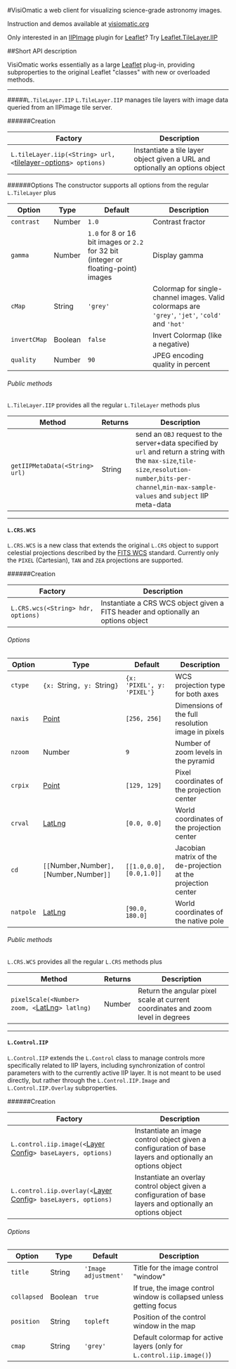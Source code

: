 #VisiOmatic
a web client for visualizing science-grade astronomy images.

Instruction and demos available at [visiomatic.org](http://visiomatic.org)

Only interested in an [IIPImage] plugin for [Leaflet]? Try [Leaflet.TileLayer.IIP](https://github.com/astromatic/Leaflet.TileLayer.IIP)


##Short API description

VisiOmatic works essentially as a large [Leaflet] plug-in, providing subproperties to the original Leaflet "classes" with new or overloaded methods.

----------

#####`L.TileLayer.IIP`
`L.TileLayer.IIP` manages tile layers with image data queried from an IIPimage tile server.

######Creation

Factory | Description
--------|------------
`L.tileLayer.iip(<String> url, <`[tilelayer-options]`> options)` | Instantiate a tile layer object given a URL and optionally an options object

######Options
The constructor supports all options from the regular `L.TileLayer` plus

Option | Type | Default | Description
-------|------|---------|------------
`contrast` | Number | `1.0` | Contrast fractor
`gamma` | Number | `1.0` for 8 or 16 bit images or `2.2` for 32 bit (integer or floating-point) images | Display gamma
`cMap` | String | `'grey'` | Colormap for single-channel images. Valid colormaps are `'grey'`, `'jet'`, `'cold'` and `'hot'`
`invertCMap` | Boolean | `false` | Invert Colormap (like a negative)
`quality` | Number | `90` | JPEG encoding quality in percent

###### Public methods
`L.TileLayer.IIP` provides all the regular `L.TileLayer` methods plus

Method | Returns | Description
-------|---------|------------
`getIIPMetaData(<String> url)` | String | send an `OBJ` request to the server+data specified by `url` and return a string with the `max-size`,`tile-size`,`resolution-number`,`bits-per-channel`,`min-max-sample-values` and `subject` IIP meta-data

--------

#### `L.CRS.WCS`
`L.CRS.WCS` is a new class that extends the original `L.CRS` object to support celestial projections described by the [FITS WCS] standard. Currently only the `PIXEL` (Cartesian), `TAN` and `ZEA` projections are supported.
 
######Creation

Factory | Description
--------|------------
`L.CRS.wcs(<String> hdr, options)` | Instantiate a CRS WCS object given a FITS header and optionally an options object

###### Options

Option | Type | Default | Description
-------|------|---------|------------
`ctype`| `{x: `String`, y: `String`}` | `{x: 'PIXEL', y: 'PIXEL'}` | WCS projection type for both axes
`naxis`| [Point] | `[256, 256]` | Dimensions of the full resolution image in pixels
`nzoom`| Number | `9` | Number of zoom levels in the pyramid
`crpix`| [Point] | `[129, 129]` | Pixel coordinates of the projection center
`crval`| [LatLng] | `[0.0, 0.0]` | World coordinates of the projection center
`cd`| `[[`Number`,`Number`],[`Number`,`Number`]]` | `[[1.0,0.0],[0.0,1.0]]` | Jacobian matrix of the de-projection at the projection center
`natpole`| [LatLng] | `[90.0, 180.0]` | World coordinates of the native pole

###### Public methods
`L.CRS.WCS` provides all the regular `L.CRS` methods plus

Method | Returns | Description
-------|---------|------------
`pixelScale(<Number> zoom, <`[LatLng]`> latlng)` | Number | Return the angular pixel scale at current coordinates and zoom level in degrees

------------

#### `L.Control.IIP`
`L.Control.IIP`  extends the `L.Control` class to manage controls more specifically related to IIP layers, including synchronization of control parameters with to the currently active IIP layer. It is not meant to be used directly, but rather through the `L.Control.IIP.Image` and `L.Control.IIP.Overlay` subproperties.
 
######Creation

Factory | Description
--------|------------
`L.control.iip.image(<`[Layer Config]`> baseLayers, options)` | Instantiate an image control object given a configuration of base layers and optionally an options object
`L.control.iip.overlay(<`[Layer Config]`> baseLayers, options)` | Instantiate an overlay control object given a configuration of base layers and optionally an options object

###### Options

Option | Type | Default | Description
-------|------|---------|------------
`title`| String | `'Image adjustment'` | Title for the image control "window"
`collapsed`| Boolean | `true` | If true, the image control window is collapsed unless getting focus
`position`| String | `topleft` | Position of the control window in the map
`cmap`| String | `'grey'` | Default colormap for active layers (only for `L.control.iip.image()`)


[Leaflet]: http://leafletjs.com
[IIPImage]: http://iipimage.sourceforge.net
[FITS WCS]: http://fits.gsfc.nasa.gov/fits_wcs.html
[tilelayer-options]: http://leafletjs.com/reference.html#tilelayer-options
[LatLng]: http://leafletjs.com/reference.html#latlng
[Point]: http://leafletjs.com/reference.html#point
[Layer Config]: http://leafletjs.com/reference.html#control-layers-config

